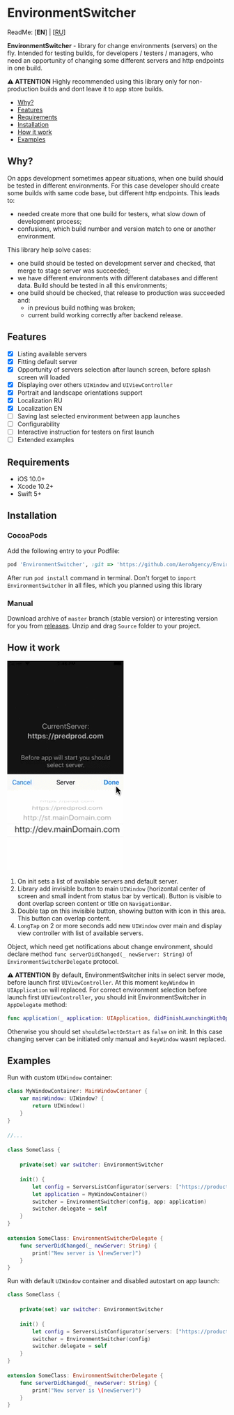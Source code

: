 # EnvironmentSwitcher

ReadMe: [**EN**] | [[RU](README_RU.md)]

**EnvironmentSwitcher** - library for change environments (servers) on the fly.
Intended for testing builds, for developers / testers / managers, who need an opportunity of changing some different servers and http endpoints in one build.

**⚠️️ ATTENTION** Highly recommended using this library only for non-production builds and dont leave it to app store builds.

- [Why?](#why?)
- [Features](#Features)
- [Requirements](#requirements)
- [Installation](#installation)
- [How it work](#how-it-work)
- [Examples](#examples)

## Why?
On apps development sometimes appear situations, when one build should be tested in different environments.
For this case developer should create some builds with same code base, but different http endpoints. This leads to:
- needed create more that one build for testers, what slow down of development process; 
- confusions, which build number and version match to one or another environment.

This library help solve cases:
- one build should be tested on development server and checked, that merge to stage server was succeeded;
- we have different environments with different databases and different data. Build should be tested in all this environments;
- one build should be checked, that release to production was succeeded and:
  - in previous build nothing was broken;
  - current build working correctly after backend release.

## Features
- [x] Listing available servers
- [x] Fitting default server
- [x] Opportunity of servers selection after launch screen, before splash screen will loaded
- [x] Displaying over others `UIWindow` and `UIViewController`
- [x] Portrait and landscape orientations support
- [x] Localization RU
- [x] Localization EN
- [ ] Saving last selected environment between app launches
- [ ] Configurability
- [ ] Interactive instruction for testers on first launch
- [ ] Extended examples

## Requirements
- iOS 10.0+
- Xcode 10.2+
- Swift 5+

## Installation
### CocoaPods
Add the following entry to your Podfile:
```rb
pod 'EnvironmentSwitcher', :git => 'https://github.com/AeroAgency/EnvironmentSwitcher.git'
```
After run `pod install` command in terminal.
Don't forget to `import EnvironmentSwitcher` in all files, which you planned using this library

### Manual
Download archive of `master` branch (stable version) or interesting version for you from [releases](https://github.com/AeroAgency/EnvironmentSwitcher/releases).
Unzip and drag `Source` folder to your project.

## How it work

![](preview.gif)

1. On init sets a list of available servers and default server.
2. Library add invisible button  to main `UIWindow` (horizontal center of screen and small indent from status bar by vertical).
Button is visible to dont overlap screen content or title on `NavigationBar`.
3. Double tap on this invisible button, showing button with icon in this area. This button can overlap content.
4. `LongTap` on 2 or more seconds add new `UIWindow` over main and display view controller with list of available servers.

Object, which need get notifications about change environment, should declare method `func serverDidChanged(_ newServer: String)` of `EnvironmentSwitcherDelegate` protocol.

**⚠️️ ATTENTION** By default, EnvironmentSwitcher inits in select server mode, before launch first `UIViewController`. At this moment `keyWindow` in `UIApplication` will replaced.
For correct environment selection before launch first `UIViewController`, you should init EnvironmentSwitcher in `AppDelegate` method:
```swift
func application(_ application: UIApplication, didFinishLaunchingWithOptions launchOptions: [UIApplication.LaunchOptionsKey: Any]?) -> Bool
```
Otherwise you should set `shouldSelectOnStart` as `false` on init. In this case changing server can be initiated only manual and `keyWindow` wasnt replaced.

## Examples
Run with custom `UIWindow` container:
```swift
class MyWindowContainer: MainWindowContaner {
    var mainWindow: UIWindow? {
        return UIWindow()
    }
}

//...

class SomeClass {

    private(set) var switcher: EnvironmentSwitcher
    
    init() {
        let config = ServersListConfigurator(servers: ["https://production.com", "https://stage.com", "https://develop.com"], current: "https://stage.com")
        let application = MyWindowContainer()
        switcher = EnvironmentSwitcher(config, app: application)
        switcher.delegate = self
    }
}

extension SomeClass: EnvironmentSwitcherDelegate {
    func serverDidChanged(_ newServer: String) {
        print("New server is \(newServer)")
    }
}
```
Run with default `UIWindow` container and disabled autostart on app launch:
```swift
class SomeClass {

    private(set) var switcher: EnvironmentSwitcher
    
    init() {
        let config = ServersListConfigurator(servers: ["https://production.com", "https://stage.com", "https://develop.com"], current: "https://stage.com", shouldSelectOnStart: false)
        switcher = EnvironmentSwitcher(config)
        switcher.delegate = self
    }
}

extension SomeClass: EnvironmentSwitcherDelegate {
    func serverDidChanged(_ newServer: String) {
        print("New server is \(newServer)")
    }
}
```
